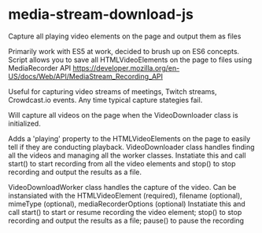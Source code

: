 # media-stream-download-js
Capture all playing video elements on the page and output them as files

Primarily work with ES5 at work, decided to brush up on ES6 concepts.
Script allows you to save all HTMLVideoElements on the page to files using MediaRecorder API
https://developer.mozilla.org/en-US/docs/Web/API/MediaStream_Recording_API
 
Useful for capturing video streams of meetings, Twitch streams, Crowdcast.io events.
Any time typical capture stategies fail.

Will capture all videos on the page when the VideoDownloader class is initialized.


Adds a 'playing' property to the HTMLVideoElements on the page to easily tell if they are conducting playback.
VideoDownloader class handles finding all the videos and managing all the worker classes.
Instatiate this and call start() to start recording from all the video elements and stop() to stop recording and output the results as a file.

VideoDownloadWorker class handles the capture of the video.
Can be instansiated with the HTMLVideoElement (required), filename (optional), mimeType (optional), mediaRecorderOptions (optional)
Instatiate this and call start() to start or resume recording the video element; stop() to stop recording and output the results as a file; pause() to pause the recording


